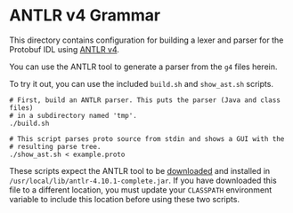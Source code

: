 # ANTLR v4 Grammar

This directory contains configuration for building a lexer and parser for the
Protobuf IDL using [ANTLR v4](https://www.antlr.org/).

You can use the ANTLR tool to generate a parser from the `g4` files herein.

To try it out, you can use the included `build.sh` and `show_ast.sh` scripts.
```shell
# First, build an ANTLR parser. This puts the parser (Java and class files)
# in a subdirectory named 'tmp'.
./build.sh

# This script parses proto source from stdin and shows a GUI with the
# resulting parse tree.
./show_ast.sh < example.proto
```
These scripts expect the ANTLR tool to be [downloaded](https://www.antlr.org/download.html)
and installed in `/usr/local/lib/antlr-4.10.1-complete.jar`. If you have
downloaded this file to a different location, you must update your `CLASSPATH`
environment variable to include this location before using these two scripts.

